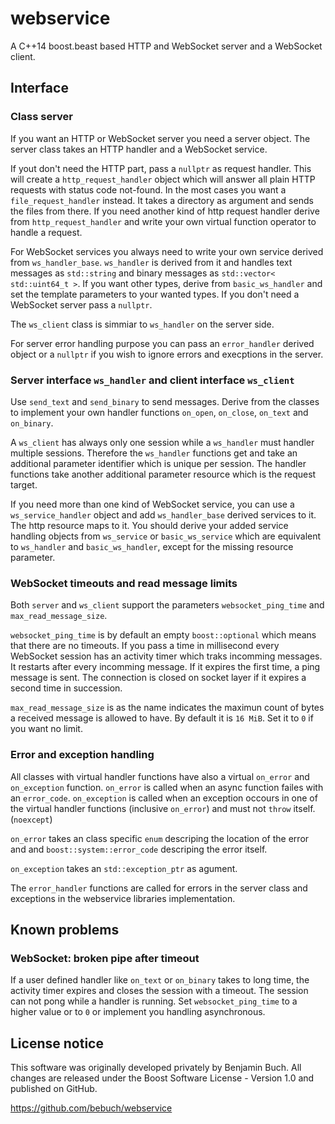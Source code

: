 # webservice

A C++14 boost.beast based HTTP and WebSocket server and a WebSocket client.

## Interface

### Class server

If you want an HTTP or WebSocket server you need a server object. The server
class takes an HTTP handler and a WebSocket service.

If yout don't need the HTTP part, pass a `nullptr` as request handler. This
will create a `http_request_handler` object which will answer all plain HTTP
requests with status code not-found. In the most cases you want a
`file_request_handler` instead. It takes a directory as argument and sends the
files from there. If you need another kind of http request handler derive from
`http_request_handler` and write your own virtual function operator to handle
a request.

For WebSocket services you always need to write your own service derived from
`ws_handler_base`. `ws_handler` is derived from it and handles text messages as
`std::string` and binary messages as `std::vector< std::uint64_t >`. If you
want other types, derive from `basic_ws_handler` and set the template
parameters to your wanted types. If you don't need a WebSocket server pass
a `nullptr`.

The `ws_client` class is simmiar to `ws_handler` on the server side.

For server error handling purpose you can pass an `error_handler` derived
object or a `nullptr` if you wish to ignore errors and execptions in the
server.

### Server interface `ws_handler` and client interface `ws_client`

Use `send_text` and `send_binary` to send messages. Derive from the classes to
implement your own handler functions `on_open`, `on_close`, `on_text` and
`on_binary`.

A `ws_client` has always only one session while a `ws_handler` must handler
multiple sessions. Therefore the `ws_handler` functions get and take an
additional parameter identifier which is unique per session. The handler
functions take another additional parameter resource which is the request
target.

If you need more than one kind of WebSocket service, you can use a
`ws_service_handler` object and add `ws_handler_base` derived services to it.
The http resource maps to it. You should derive your added service handling
objects from `ws_service` or `basic_ws_service` which are equivalent to
`ws_handler` and `basic_ws_handler`, except for the missing resource parameter.

### WebSocket timeouts and read message limits

Both `server` and `ws_client` support the parameters `websocket_ping_time` and
`max_read_message_size`.

`websocket_ping_time` is by default an empty `boost::optional` which means that
there are no timeouts. If you pass a time in millisecond every WebSocket
session has an activity timer which traks incomming messages. It restarts after
every incomming message. If it expires the first time, a ping message is sent.
The connection is closed on socket layer if it expires a second time in
succession.

`max_read_message_size` is as the name indicates the maximun count of bytes a
received message is allowed to have. By default it is `16 MiB`. Set it to `0`
if you want no limit.

### Error and exception handling

All classes with virtual handler functions have also a virtual `on_error` and
`on_exception` function. `on_error` is called when an async function failes
with an `error_code`. `on_exception` is called when an exception occours in one
of the virtual handler functions (inclusive `on_error`) and must not `throw`
itself. (`noexcept`)

`on_error` takes an class specific `enum` descriping the location of the error
and and `boost::system::error_code` descriping the error itself.

`on_exception` takes an `std::exception_ptr` as agument.

The `error_handler` functions are called for errors in the server class and
exceptions in the webservice libraries implementation.

## Known problems

### WebSocket: broken pipe after timeout

If a user defined handler like `on_text` or `on_binary` takes to long time, the
activity timer expires and closes the session with a timeout. The session can
not pong while a handler is running. Set `websocket_ping_time` to a higher
value or to `0` or implement you handling asynchronous.

## License notice

This software was originally developed privately by Benjamin Buch. All changes are released under the Boost Software License - Version 1.0 and published on GitHub.

https://github.com/bebuch/webservice
